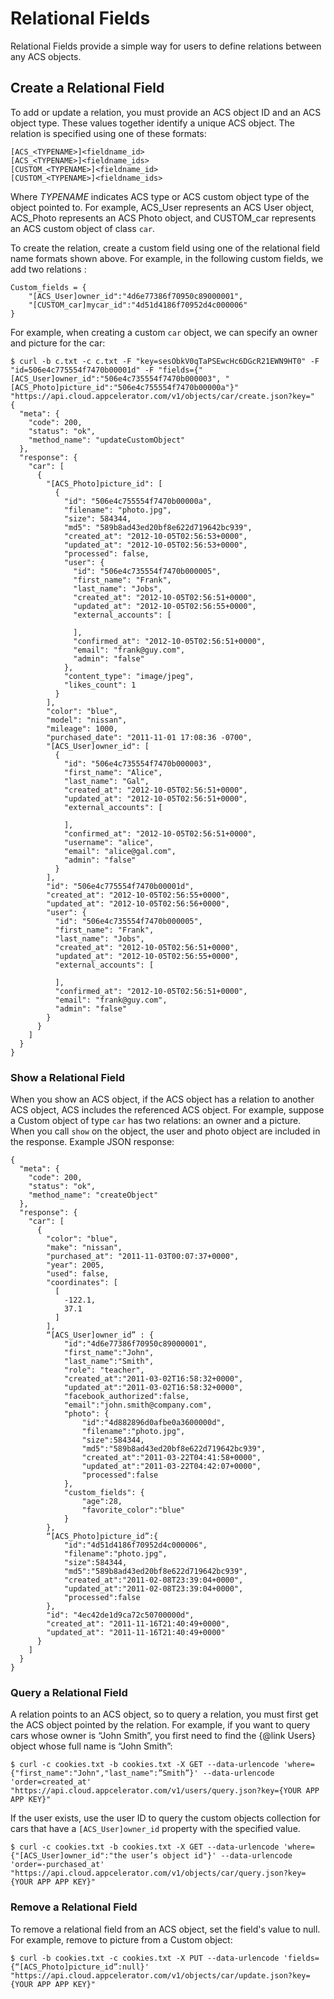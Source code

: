 
# Relational Fields


Relational Fields provide a simple way for users to define relations between
any ACS objects.

## Create a Relational Field

To add or update a relation, you must provide an ACS object ID and an ACS
object type. These values together identify a unique ACS object. The relation
is specified using one of these formats:

    [ACS_<TYPENAME>]<fieldname_id>
    [ACS_<TYPENAME>]<fieldname_ids>
    [CUSTOM_<TYPENAME>]<fieldname_id>
    [CUSTOM_<TYPENAME>]<fieldname_ids>

Where _TYPENAME_ indicates ACS type or ACS custom object type of the object
pointed to. For example, ACS_User represents an ACS User object, ACS_Photo
represents an ACS Photo object, and CUSTOM_car represents an ACS custom object
of class `car`.

To create the relation, create a custom field using one of the relational
field name formats shown above. For example, in the following custom fields,
we add two relations :
    
    Custom_fields = {
        "[ACS_User]owner_id":"4d6e77386f70950c89000001",
        "[CUSTOM_car]mycar_id":"4d51d4186f70952d4c000006"
    }
    
For example, when creating a custom `car` object, we can specify an owner and
picture for the car:
    
    $ curl -b c.txt -c c.txt -F "key=sesObkV0qTaPSEwcHc6DGcR21EWN9HT0" -F "id=506e4c775554f7470b00001d" -F "fields={"[ACS_User]owner_id":"506e4c735554f7470b000003", "[ACS_Photo]picture_id":"506e4c755554f7470b00000a"}" "https://api.cloud.appcelerator.com/v1/objects/car/create.json?key="
    {
      "meta": {
        "code": 200,
        "status": "ok",
        "method_name": "updateCustomObject"
      },
      "response": {
        "car": [
          {
            "[ACS_Photo]picture_id": [
              {
                "id": "506e4c755554f7470b00000a",
                "filename": "photo.jpg",
                "size": 584344,
                "md5": "589b8ad43ed20bf8e622d719642bc939",
                "created_at": "2012-10-05T02:56:53+0000",
                "updated_at": "2012-10-05T02:56:53+0000",
                "processed": false,
                "user": {
                  "id": "506e4c735554f7470b000005",
                  "first_name": "Frank",
                  "last_name": "Jobs",
                  "created_at": "2012-10-05T02:56:51+0000",
                  "updated_at": "2012-10-05T02:56:55+0000",
                  "external_accounts": [
    
                  ],
                  "confirmed_at": "2012-10-05T02:56:51+0000",
                  "email": "frank@guy.com",
                  "admin": "false"
                },
                "content_type": "image/jpeg",
                "likes_count": 1
              }
            ],
            "color": "blue",
            "model": "nissan",
            "mileage": 1000,
            "purchased_date": "2011-11-01 17:08:36 -0700",
            "[ACS_User]owner_id": [
              {
                "id": "506e4c735554f7470b000003",
                "first_name": "Alice",
                "last_name": "Gal",
                "created_at": "2012-10-05T02:56:51+0000",
                "updated_at": "2012-10-05T02:56:51+0000",
                "external_accounts": [
    
                ],
                "confirmed_at": "2012-10-05T02:56:51+0000",
                "username": "alice",
                "email": "alice@gal.com",
                "admin": "false"
              }
            ],
            "id": "506e4c775554f7470b00001d",
            "created_at": "2012-10-05T02:56:55+0000",
            "updated_at": "2012-10-05T02:56:56+0000",
            "user": {
              "id": "506e4c735554f7470b000005",
              "first_name": "Frank",
              "last_name": "Jobs",
              "created_at": "2012-10-05T02:56:51+0000",
              "updated_at": "2012-10-05T02:56:55+0000",
              "external_accounts": [
    
              ],
              "confirmed_at": "2012-10-05T02:56:51+0000",
              "email": "frank@guy.com",
              "admin": "false"
            }
          }
        ]
      }
    }
    

### Show a Relational Field

When you show an ACS object, if the ACS object has a relation to another ACS
object, ACS includes the referenced ACS object. For example, suppose a Custom object 
of type `car` has two relations: an owner and a picture. When you call `show` on the object, 
the user and photo object are included in the response. Example JSON response:  
    
    {
      "meta": {
        "code": 200,
        "status": "ok",
        "method_name": "createObject"
      },
      "response": {
        "car": [
          {
            "color": "blue",
            "make": "nissan",
            "purchased_at": "2011-11-03T00:07:37+0000",
            "year": 2005,
            "used": false,
            "coordinates": [
              [
                -122.1,
                37.1
              ]
            ],
            “[ACS_User]owner_id” : {
                "id":"4d6e77386f70950c89000001",
                "first_name":"John",
                "last_name":"Smith",
                "role": "teacher",
                "created_at":"2011-03-02T16:58:32+0000",
                "updated_at":"2011-03-02T16:58:32+0000",
                "facebook_authorized":false,
                "email":"john.smith@company.com",
                "photo": {
                    "id":"4d882896d0afbe0a3600000d",
                    "filename":"photo.jpg",
                    "size":584344,
                    "md5":"589b8ad43ed20bf8e622d719642bc939",
                    "created_at":"2011-03-22T04:41:58+0000",
                    "updated_at":"2011-03-22T04:42:07+0000",
                    "processed":false
                },
                "custom_fields": {
                    "age":28,
                    "favorite_color":"blue"
                }
            },
            “[ACS_Photo]picture_id”:{
                "id":"4d51d4186f70952d4c000006",
                "filename":"photo.jpg",
                "size":584344,
                "md5":"589b8ad43ed20bf8e622d719642bc939",
                "created_at":"2011-02-08T23:39:04+0000",
                "updated_at":"2011-02-08T23:39:04+0000",
                "processed":false
            },
            "id": "4ec42de1d9ca72c50700000d",
            "created_at": "2011-11-16T21:40:49+0000",
            "updated_at": "2011-11-16T21:40:49+0000"
          }
        ]
      }
    }
    

### Query a Relational Field

A relation points to an ACS object, so to query a relation, you must first
get the ACS object pointed by the relation. For example, if you want to
query cars whose owner is “John Smith”, you first need to find the {@link Users}
object whose full name is “John Smith”:

    $ curl -c cookies.txt -b cookies.txt -X GET --data-urlencode 'where={"first_name":"John","last_name":”Smith”}' --data-urlencode 'order=created_at' "https://api.cloud.appcelerator.com/v1/users/query.json?key={YOUR APP APP KEY}"
    
If the user exists, use the user ID to query the custom objects collection
for cars that have a `[ACS_User]owner_id` property with the specified value.

    $ curl -c cookies.txt -b cookies.txt -X GET --data-urlencode 'where= {"[ACS_User]owner_id":"the user’s object id"}' --data-urlencode 'order=-purchased_at' "https://api.cloud.appcelerator.com/v1/objects/car/query.json?key={YOUR APP APP KEY}"
    
### Remove a Relational Field

To remove a relational field from an ACS object, set the field's value to null. For
example, remove to picture from a Custom object:
    
    $ curl -b cookies.txt -c cookies.txt -X PUT --data-urlencode 'fields={“[ACS_Photo]picture_id”:null}' "https://api.cloud.appcelerator.com/v1/objects/car/update.json?key={YOUR APP APP KEY}"
    
